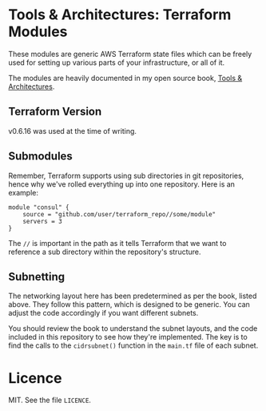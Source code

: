 # Tools & Architectures: Terraform Modules
These modules are generic AWS Terraform state files which can be freely used for setting up various parts of your infrastructure, or all of it.

The modules are heavily documented in my open source book, [Tools & Architectures](https://www.gitbook.com/book/mrcrilly/toolchain/details).

## Terraform Version
v0.6.16 was used at the time of writing.

## Submodules
Remember, Terraform supports using sub directories in git repositories, hence why we've rolled everything up into one repository. Here is an example:

```hcl
module "consul" {
    source = "github.com/user/terraform_repo//some/module"
    servers = 3
}
```

The `//` is important in the path as it tells Terraform that we want to reference a sub directory within the repository's structure.

## Subnetting
The networking layout here has been predetermined as per the book, listed above. They follow this pattern, which is designed to be generic. You can adjust the code accordingly if you want different subnets.

You should review the book to understand the subnet layouts, and the code included in this repository to see how they're implemented. The key is to find the calls to the `cidrsubnet()` function in the `main.tf` file of each subnet.

# Licence
MIT. See the file `LICENCE`.